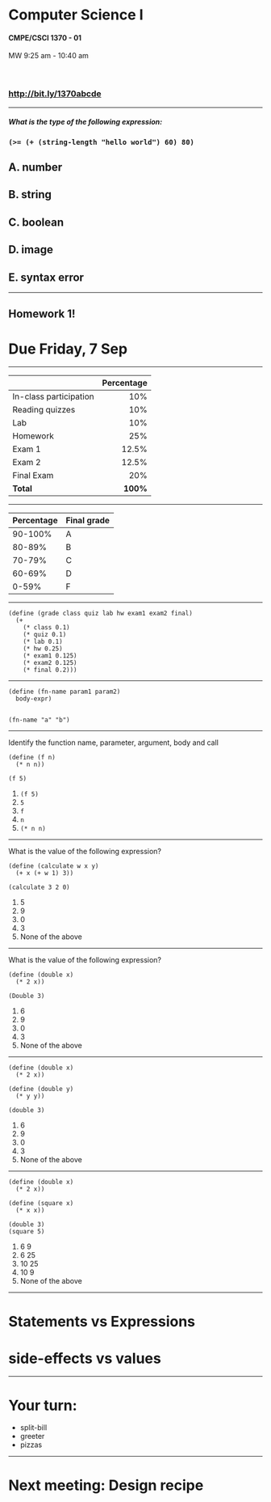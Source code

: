 <!--
$theme: gaia
template: invert
footer: CMPE/CSCI 1370 - 01
-->

# Computer Science I
#### CMPE/CSCI 1370 - 01 

MW 9:25 am - 10:40 am
<br>
<br>
<br>
### http://bit.ly/1370abcde

---

##### What is the type of the following expression: 
### `(>= (+ (string-length "hello world") 60) 80)`

## A. number
## B. string
## C. boolean
## D. image
## E. syntax error

---

## Homework 1! 
# Due Friday, 7 Sep

---

|                        | Percentage |
|------------------------|-----------:|
| In-class participation |        10% |
| Reading quizzes        |        10% |
| Lab                    |        10% |
| Homework               |        25% |
| Exam 1                 |      12.5% |
| Exam 2                 |      12.5% |
| Final Exam             |        20% |
| **Total**              |   **100%** |

---

| Percentage | Final grade |
|------------|-------------|
| 90-100%    |           A |
| 80-89%     |           B |
| 70-79%     |           C |
| 60-69%     |           D |
| 0-59%      |           F |

---

```
(define (grade class quiz lab hw exam1 exam2 final)
  (+
    (* class 0.1)
    (* quiz 0.1)
    (* lab 0.1)
    (* hw 0.25)
    (* exam1 0.125)
    (* exam2 0.125)
    (* final 0.2)))
```

---

```
(define (fn-name param1 param2)
  body-expr)


(fn-name "a" "b")
```

---

Identify the function name, parameter, argument, body and call

```
(define (f n)
  (* n n))
  
(f 5)
```

1. `(f 5)`
2. `5`
3. `f`
4. `n`
5. `(* n n)`

---

What is the value of the following expression?

```
(define (calculate w x y)
  (+ x (+ w 1) 3))
  
(calculate 3 2 0)
```

1. 5
2. 9
3. 0
4. 3
5. None of the above

---

What is the value of the following expression?

```
(define (double x)
  (* 2 x))
  
(Double 3)
```

1. 6
2. 9
3. 0
4. 3
5. None of the above

---

```
(define (double x)
  (* 2 x))

(define (double y)
  (* y y))
  
(double 3)
```

1. 6
2. 9
3. 0
4. 3
5. None of the above


---

```
(define (double x)
  (* 2 x))

(define (square x)
  (* x x))
  
(double 3)
(square 5)
```

1. 6 9
2. 6 25
3. 10 25
4. 10 9
5. None of the above

---

# Statements vs Expressions
# side-effects vs values

---

# Your turn: 

- split-bill
- greeter
- pizzas

---

# Next meeting: Design recipe